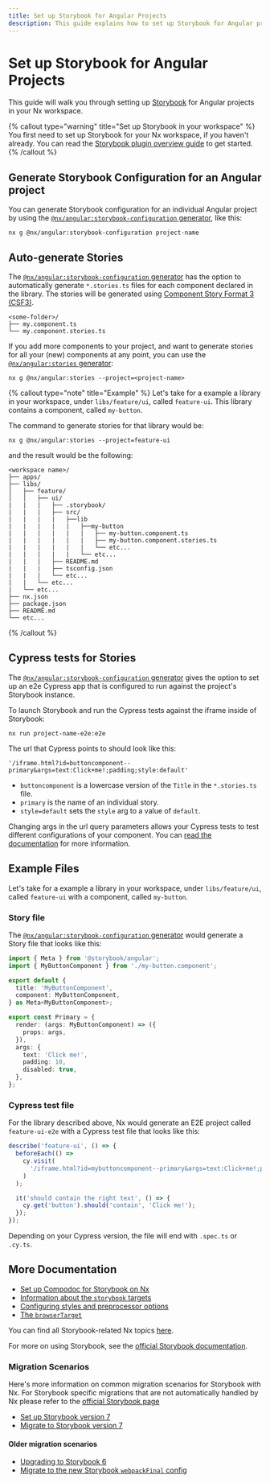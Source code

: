 ```yaml
---
title: Set up Storybook for Angular Projects
description: This guide explains how to set up Storybook for Angular projects in your Nx workspace.
---
```


# Set up Storybook for Angular Projects

This guide will walk you through setting up [Storybook](https://storybook.js.org) for Angular projects in your Nx workspace.

{% callout type="warning" title="Set up Storybook in your workspace" %}
You first need to set up Storybook for your Nx workspace, if you haven't already. You can read the [Storybook plugin overview guide](/packages/storybook) to get started.
{% /callout %}

## Generate Storybook Configuration for an Angular project

You can generate Storybook configuration for an individual Angular project by using the [`@nx/angular:storybook-configuration` generator](/packages/angular/generators/storybook-configuration), like this:

```shell
nx g @nx/angular:storybook-configuration project-name
```

## Auto-generate Stories

The [`@nx/angular:storybook-configuration` generator](/packages/angular/generators/storybook-configuration) has the option to automatically generate `*.stories.ts` files for each component declared in the library. The stories will be generated using [Component Story Format 3 (CSF3)](https://storybook.js.org/blog/storybook-csf3-is-here/).

```text
<some-folder>/
├── my.component.ts
└── my.component.stories.ts
```

If you add more components to your project, and want to generate stories for all your (new) components at any point, you can use the [`@nx/angular:stories` generator](/packages/angular/generators/stories):

```shell
nx g @nx/angular:stories --project=<project-name>
```

{% callout type="note" title="Example" %}
Let's take for a example a library in your workspace, under `libs/feature/ui`, called `feature-ui`. This library contains a component, called `my-button`.

The command to generate stories for that library would be:

```shell
nx g @nx/angular:stories --project=feature-ui
```

and the result would be the following:

```text
<workspace name>/
├── apps/
├── libs/
│   ├── feature/
│   │   ├── ui/
|   |   |   ├── .storybook/
|   |   |   ├── src/
|   |   |   |   ├──lib
|   |   |   |   |   ├──my-button
|   |   |   |   |   |   ├── my-button.component.ts
|   |   |   |   |   |   ├── my-button.component.stories.ts
|   |   |   |   |   |   └── etc...
|   |   |   |   |   └── etc...
|   |   |   ├── README.md
|   |   |   ├── tsconfig.json
|   |   |   └── etc...
|   |   └── etc...
|   └── etc...
├── nx.json
├── package.json
├── README.md
└── etc...
```

{% /callout %}

## Cypress tests for Stories

The [`@nx/angular:storybook-configuration` generator](/packages/angular/generators/storybook-configuration) gives the option to set up an e2e Cypress app that is configured to run against the project's Storybook instance.

To launch Storybook and run the Cypress tests against the iframe inside of Storybook:

```shell
nx run project-name-e2e:e2e
```

The url that Cypress points to should look like this:

`'/iframe.html?id=buttoncomponent--primary&args=text:Click+me!;padding;style:default'`

- `buttoncomponent` is a lowercase version of the `Title` in the `*.stories.ts` file.
- `primary` is the name of an individual story.
- `style=default` sets the `style` arg to a value of `default`.

Changing args in the url query parameters allows your Cypress tests to test different configurations of your component. You can [read the documentation](https://storybook.js.org/docs/angular/writing-stories/args#setting-args-through-the-url) for more information.

## Example Files

Let's take for a example a library in your workspace, under `libs/feature/ui`, called `feature-ui` with a component, called `my-button`.

### Story file

The [`@nx/angular:storybook-configuration` generator](/packages/angular/generators/storybook-configuration) would generate a Story file that looks like this:

```typescript {% fileName="libs/feature/ui/src/lib/my-button/my-button.component.stories.ts" %}
import { Meta } from '@storybook/angular';
import { MyButtonComponent } from './my-button.component';

export default {
  title: 'MyButtonComponent',
  component: MyButtonComponent,
} as Meta<MyButtonComponent>;

export const Primary = {
  render: (args: MyButtonComponent) => ({
    props: args,
  }),
  args: {
    text: 'Click me!',
    padding: 10,
    disabled: true,
  },
};
```

### Cypress test file

For the library described above, Nx would generate an E2E project called `feature-ui-e2e` with a Cypress test file that looks like this:

```typescript {% fileName="apps/feature-ui-e2e/src/e2e/my-button/my-button.component.cy.ts" %}
describe('feature-ui', () => {
  beforeEach(() =>
    cy.visit(
      '/iframe.html?id=mybuttoncomponent--primary&args=text:Click+me!;padding:10;disabled:true;'
    )
  );

  it('should contain the right text', () => {
    cy.get('button').should('contain', 'Click me!');
  });
});
```

Depending on your Cypress version, the file will end with `.spec.ts` or `.cy.ts`.

## More Documentation

- [Set up Compodoc for Storybook on Nx](/packages/storybook/documents/angular-storybook-compodoc)
- [Information about the `storybook` targets](/packages/storybook/documents/angular-storybook-targets)
- [Configuring styles and preprocessor options](/packages/storybook/documents/angular-configuring-styles)
- [The `browserTarget`](/packages/storybook/documents/angular-browser-target)

You can find all Storybook-related Nx topics [here](/packages#storybook).

For more on using Storybook, see the [official Storybook documentation](https://storybook.js.org/docs/angular/get-started/introduction).

### Migration Scenarios

Here's more information on common migration scenarios for Storybook with Nx. For Storybook specific migrations that are not automatically handled by Nx please refer to the [official Storybook page](https://storybook.js.org/)

- [Set up Storybook version 7](/packages/storybook/documents/storybook-7-setup)
- [Migrate to Storybook version 7](/packages/storybook/generators/migrate-7)

#### Older migration scenarios

- [Upgrading to Storybook 6](/packages/storybook/documents/upgrade-storybook-v6-angular)
- [Migrate to the new Storybook `webpackFinal` config](/packages/storybook/documents/migrate-webpack-final-angular)

